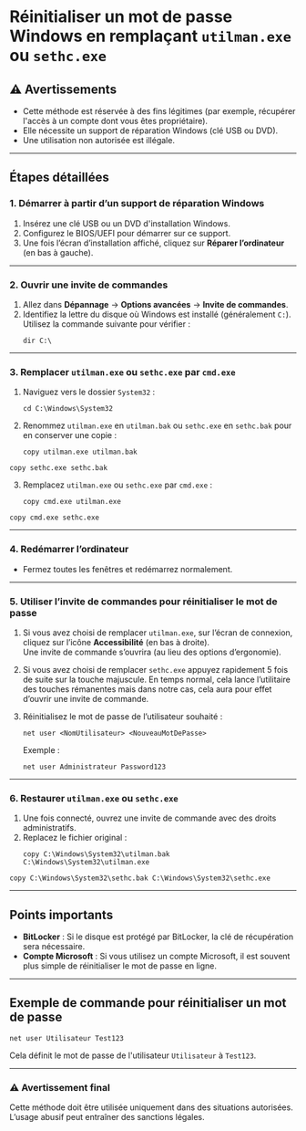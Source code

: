 
# Réinitialiser un mot de passe Windows en remplaçant `utilman.exe` ou `sethc.exe`

## ⚠️ Avertissements
- Cette méthode est réservée à des fins légitimes (par exemple, récupérer l'accès à un compte dont vous êtes propriétaire).
- Elle nécessite un support de réparation Windows (clé USB ou DVD).
- Une utilisation non autorisée est illégale.

---

## Étapes détaillées

### 1. Démarrer à partir d’un support de réparation Windows
1. Insérez une clé USB ou un DVD d'installation Windows.
2. Configurez le BIOS/UEFI pour démarrer sur ce support.
3. Une fois l’écran d’installation affiché, cliquez sur **Réparer l’ordinateur** (en bas à gauche).

---

### 2. Ouvrir une invite de commandes
1. Allez dans **Dépannage** → **Options avancées** → **Invite de commandes**.
2. Identifiez la lettre du disque où Windows est installé (généralement `C:`). Utilisez la commande suivante pour vérifier :
   ```
   dir C:\
   ```

---

### 3. Remplacer `utilman.exe` ou `sethc.exe` par `cmd.exe`
1. Naviguez vers le dossier `System32` :
   ```
   cd C:\Windows\System32
   ```
2. Renommez `utilman.exe` en `utilman.bak` ou `sethc.exe` en `sethc.bak` pour en conserver une copie :
   ```
   copy utilman.exe utilman.bak
   ```
     
```
copy sethc.exe sethc.bak
```

3. Remplacez `utilman.exe` ou `sethc.exe` par `cmd.exe` :
   ```
   copy cmd.exe utilman.exe
   ```
  
```
copy cmd.exe sethc.exe
```
---

### 4. Redémarrer l’ordinateur
- Fermez toutes les fenêtres et redémarrez normalement.

---

### 5. Utiliser l’invite de commandes pour réinitialiser le mot de passe
1. Si vous avez choisi de remplacer `utilman.exe`, sur l’écran de connexion, cliquez sur l’icône **Accessibilité** (en bas à droite).  
  Une invite de commande s’ouvrira (au lieu des options d’ergonomie).  
  
2. Si vous avez choisi de remplacer `sethc.exe` appuyez rapidement 5 fois de suite sur la touche majuscule. En temps normal, cela lance l’utilitaire des touches rémanentes mais dans notre cas, cela aura pour effet d’ouvrir une invite de commande.

2. Réinitialisez le mot de passe de l’utilisateur souhaité :
   ```
   net user <NomUtilisateur> <NouveauMotDePasse>
   ```
   Exemple :
   ```
   net user Administrateur Password123
   ```

---

### 6. Restaurer `utilman.exe` ou `sethc.exe`
1. Une fois connecté, ouvrez une invite de commande avec des droits administratifs.
2. Replacez le fichier original :
   ```
   copy C:\Windows\System32\utilman.bak C:\Windows\System32\utilman.exe
   ```
     
```
copy C:\Windows\System32\sethc.bak C:\Windows\System32\sethc.exe
```

---

## Points importants
- **BitLocker** : Si le disque est protégé par BitLocker, la clé de récupération sera nécessaire.
- **Compte Microsoft** : Si vous utilisez un compte Microsoft, il est souvent plus simple de réinitialiser le mot de passe en ligne.

---

## Exemple de commande pour réinitialiser un mot de passe
```
net user Utilisateur Test123
```
Cela définit le mot de passe de l'utilisateur `Utilisateur` à `Test123`.

---

### ⚠️ Avertissement final
Cette méthode doit être utilisée uniquement dans des situations autorisées. L’usage abusif peut entraîner des sanctions légales.
